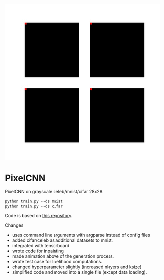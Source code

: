 <img src="animation.gif" />

# PixelCNN
PixelCNN on grayscale celeb/mnist/cifar 28x28.
```
python train.py --ds mnist
python train.py --ds cifar
```

Code is based on <a href="https://github.com/singh-hrituraj/PixelCNN-Pytorch" target="_blank">this repository</a>.

Changes
- uses command line arguments with argparse instead of config files
- added cifar/celeb as additional datasets to mnist. 
- integrated with tensorboard 
- wrote code for inpainting
- made animation above of the generation process.  
- wrote test case for likelihood computations. 
- changed hyperparameter slightly (increased nlayers and ksize)
- simplified code and moved into a single file (except data loading). 


